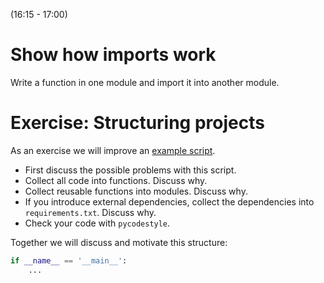 (16:15 - 17:00)


# Show how imports work

Write a function in one module and import it into another module.


# Exercise: Structuring projects

As an exercise we will improve an [example script](structuring-exercise/example.py).

- First discuss the possible problems with this script.
- Collect all code into functions. Discuss why.
- Collect reusable functions into modules. Discuss why.
- If you introduce external dependencies,
  collect the dependencies into `requirements.txt`. Discuss why.
- Check your code with `pycodestyle`.

Together we will discuss and motivate this structure:

```python
if __name__ == '__main__':
    ...
```
